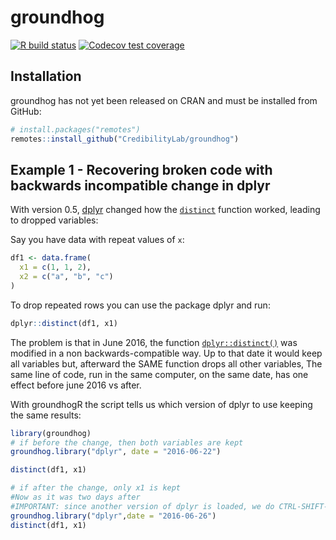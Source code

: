 
<!-- README.md is generated from README.Rmd. Please edit that file -->

# groundhog

<!-- badges: start -->

[![R build
status](https://github.com/CredibilityLab/groundhog/workflows/R-CMD-check/badge.svg)](https://github.com/CredibilityLab/groundhog/actions)
[![Codecov test
coverage](https://codecov.io/gh/CredibilityLab/groundhog/branch/master/graph/badge.svg)](https://codecov.io/gh/CredibilityLab/groundhog?branch=master)
<!-- badges: end -->

## Installation

groundhog has not yet been released on CRAN and must be installed from
GitHub:

``` r
# install.packages("remotes")
remotes::install_github("CredibilityLab/groundhog")
```

## Example 1 - Recovering broken code with backwards incompatible change in dplyr

With version 0.5, [dplyr](https://dplyr.tidyverse.org/) changed how the
[`distinct`](https://dplyr.tidyverse.org/reference/distinct.html)
function worked, leading to dropped variables:

Say you have data with repeat values of `x`:

``` r
df1 <- data.frame(
  x1 = c(1, 1, 2),
  x2 = c("a", "b", "c")
)
```

To drop repeated rows you can use the package dplyr and run:

``` r
dplyr::distinct(df1, x1) 
```

The problem is that in June 2016, the function
[`dplyr::distinct()`](https://dplyr.tidyverse.org/reference/distinct.html)
was modified in a non backwards-compatible way. Up to that date it would
keep all variables but, afterward the SAME function drops all other
variables, The same line of code, run in the same computer, on the same
date, has one effect before june 2016 vs after.

With groundhogR the script tells us which version of dplyr to use
keeping the same results:

``` r
library(groundhog)
# if before the change, then both variables are kept
groundhog.library("dplyr", date = "2016-06-22")
```

``` r
distinct(df1, x1) 
```

``` r
# if after the change, only x1 is kept
#Now as it was two days after 
#IMPORTANT: since another version of dplyr is loaded, we do CTRL-SHIFT-F10 to restart the R Session and load the newer version
groundhog.library("dplyr",date = "2016-06-26")
distinct(df1, x1) 
```

